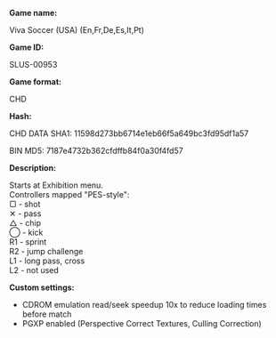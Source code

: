 **Game name:**

Viva Soccer (USA) (En,Fr,De,Es,It,Pt)

**Game ID:**

SLUS-00953

**Game format:**

CHD

**Hash:**

CHD DATA SHA1: 11598d273bb6714e1eb66f5a649bc3fd95df1a57

BIN MD5: 7187e4732b362cfdffb84f0a30f4fd57

**Description:**

Starts at Exhibition menu.\
Controllers mapped "PES-style":\
▢ - shot\
✕ - pass\
△ - chip\
◯ - kick\
R1 - sprint\
R2 - jump challenge\
L1 - long pass, cross\
L2 - not used

**Custom settings:**

- CDROM emulation read/seek speedup 10x to reduce loading times before match
- PGXP enabled (Perspective Correct Textures, Culling Correction)